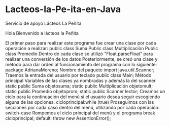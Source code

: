 # Lacteos-la-Pe-ita-en-Java

Servicio de apoyo Lácteos La Peñita

Hola Bienvenido a lácteos la Peñita

El primer paso para realizar este programa fue crear una clase por cada operaciòn a realizar:
public class Suma
Public class Multiplicaciòn
Public class Promedio
Dentro de cada clase se utilizó "Float.parseFloat" para realizar una conversión de los datos
Posteriormente, se creó una clase y método para dar orden al funcionamiento del programa con lo siguiente:
package AdrianaMoreno; Nombre del paquete
import java.util.Scanner; Traemos la entrada del usuario por teclado
public class Main; Método principal
Variables de las clases ya nombradas y además la del scanner
static public Suma objetosuma; 
static public Multiplicación objetomult; 
static public Promedio objetoprom; 
static public Scanner lector;
Creamos un ciclo para la continuación del menú si el usuario desea seguir escogiendo alguna de las opciones.
cicloprincipal:while (true) 
Proseguimos con las secciones por cada caso dentro del menú, utilizando por cada operación:
switch-case
Rompemos el ciclo principal del menú y el programa
break cicloprincipal;
default: throw new AssertionError();
​

